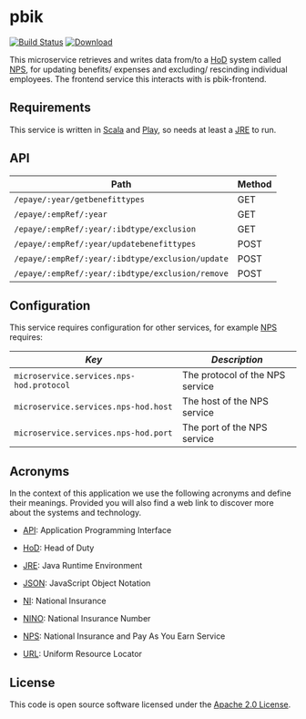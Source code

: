 pbik
=============

[![Build Status](https://travis-ci.org/hmrc/pbik.svg)](https://travis-ci.org/hmrc/pbik) [ ![Download](https://api.bintray.com/packages/hmrc/releases/pbik/images/download.svg) ](https://bintray.com/hmrc/releases/pbik/_latestVersion)

This microservice retrieves and writes data from/to a [HoD] system called [NPS], for updating benefits/ expenses and excluding/ rescinding individual employees. The frontend service this interacts with is pbik-frontend.

Requirements
------------

This service is written in [Scala](http://www.scala-lang.org/) and [Play](http://playframework.com/), so needs at least a [JRE] to run.

API
------------
<table>
    <thead>
        <tr>
            <th>Path</th>
            <th>Method</th>
        </tr>
    </thead>
    <tbody>
        <tr>
            <td><code>/epaye/:year/getbenefittypes</code></td>
             <td>
                GET 
             </td>
        </tr>
        <tr>
            <td><code>/epaye/:empRef/:year</code></td>
             <td>
                GET 
             </td>
        </tr>
        <tr>
            <td><code>/epaye/:empRef/:year/:ibdtype/exclusion</code></td>
             <td>
                GET 
             </td>
        </tr>
        <tr>
            <td><code>/epaye/:empRef/:year/updatebenefittypes</code></td>
             <td>
                POST 
             </td>
        </tr>
        <tr>
            <td><code>/epaye/:empRef/:year/:ibdtype/exclusion/update</code></td>
             <td>
                POST 
             </td>
        </tr>
        <tr>
            <td><code>/epaye/:empRef/:year/:ibdtype/exclusion/remove</code></td>
             <td>
                POST 
             </td>
        </tr>
        
</tbody>
</table>

Configuration
---

This service requires configuration for other services, for example [NPS] requires:

| *Key*                                    | *Description*                   |
| ---------------------------------------- | ---------------------------     |
| `microservice.services.nps-hod.protocol` | The protocol of the NPS service |
| `microservice.services.nps-hod.host`     | The host of the NPS service     |
| `microservice.services.nps-hod.port`     | The port of the NPS service     |

Acronyms
---

In the context of this application we use the following acronyms and define their 
meanings. Provided you will also find a web link to discover more about the systems
and technology. 

* [API]: Application Programming Interface

* [HoD]: Head of Duty

* [JRE]: Java Runtime Environment

* [JSON]: JavaScript Object Notation

* [NI]: National Insurance 

* [NINO]: National Insurance Number

* [NPS]: National Insurance and Pay As You Earn Service

* [URL]: Uniform Resource Locator

License
---

This code is open source software licensed under the [Apache 2.0 License]("http://www.apache.org/licenses/LICENSE-2.0.html").


[NPS]: http://www.publications.parliament.uk/pa/cm201012/cmselect/cmtreasy/731/73107.htm
[HoD]: http://webarchive.nationalarchives.gov.uk/+/http://www.hmrc.gov.uk/manuals/sam/samglossary/samgloss249.htm
[NINO]: http://www.hmrc.gov.uk/manuals/nimmanual/nim39110.htm
[NI]: https://www.gov.uk/national-insurance/overview
[JRE]: http://www.oracle.com/technetwork/java/javase/overview/index.html
[API]: https://en.wikipedia.org/wiki/Application_programming_interface
[URL]: https://en.wikipedia.org/wiki/Uniform_Resource_Locator
[JSON]: http://www.json.org/
